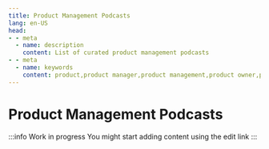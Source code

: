 ```yaml
---
title: Product Management Podcasts
lang: en-US
head:
- - meta
  - name: description
    content: List of curated product management podcasts
- - meta
  - name: keywords
    content: product,product manager,product management,product owner,podcasts, audio
---
```


# Product Management Podcasts

:::info
Work in progress
You might start adding content using the edit link
:::


